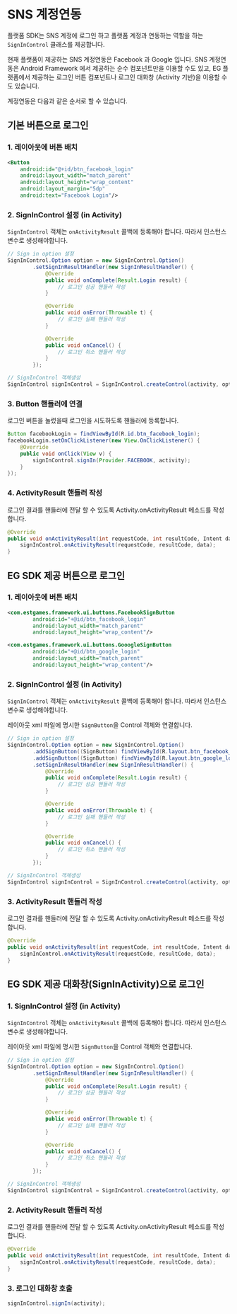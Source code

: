# SNS 계정연동

플랫폼 SDK는 SNS 계정에 로그인 하고 플랫폼 계정과 연동하는 역할을 하는 `SignInControl` 클래스를 제공합니다.

현재 플랫폼이 제공하는 SNS 계정연동은 Facebook 과 Google 입니다. SNS 계정연동은 Android Framework 에서 제공하는 순수 컴포넌트만을 이용할 수도 있고, EG 플랫폼에서 제공하는 로그인 버튼 컴포넌트나 로그인 대화창 (Activity 기반)을 이용할 수도 있습니다.

계정연동은 다음과 같은 순서로 할 수 있습니다.

## 기본 버튼으로 로그인

### 1. 레이아웃에 버튼 배치

```xml
<Button
    android:id="@+id/btn_facebook_login"
    android:layout_width="match_parent"
    android:layout_height="wrap_content"
    android:layout_margin="5dp"
    android:text="Facebook Login"/>
```

### 2. SignInControl 설정 (in Activity)

`SignInControl` 객체는 `onActivityResult` 콜백에 등록해야 합니다. 따라서 인스턴스 변수로 생성해야합니다.

```java
// Sign in option 설정
SignInControl.Option option = new SignInControl.Option()
        .setSignInResultHandler(new SignInResultHandler() {
            @Override
            public void onComplete(Result.Login result) {
                // 로그인 성공 핸들러 작성
            }

            @Override
            public void onError(Throwable t) {
                // 로그인 실패 핸들러 작성
            }

            @Override
            public void onCancel() {
                // 로그인 취소 핸들러 작성 
            }
        });

// SignInControl 객체생성
SignInControl signInControl = SignInControl.createControl(activity, option);
```

### 3. Button 핸들러에 연결

로그인 버튼을 눌렀을때 로그인을 시도하도록 핸들러에 등록합니다.

```java
Button facebookLogin = findViewById(R.id.btn_facebook_login);
facebookLogin.setOnClickListener(new View.OnClickListener() {
    @Override
    public void onClick(View v) {
        signInControl.signIn(Provider.FACEBOOK, activity);
    }
});
```

### 4. ActivityResult 핸들러 작성

로그인 결과를 핸들러에 전달 할 수 있도록 Activity.onActivityResult 메소드를 작성합니다.

```java
@Override
public void onActivityResult(int requestCode, int resultCode, Intent data) {
    signInControl.onActivityResult(requestCode, resultCode, data);
}
```

## EG SDK 제공 버튼으로 로그인

### 1. 레이아웃에 버튼 배치

```xml
<com.estgames.framework.ui.buttons.FacebookSignButton 
        android:id="+@id/btn_facebook_login" 
        android:layout_width="match_parent"
        android:layout_height="wrap_content"/>

<com.estgames.framework.ui.buttons.GooogleSignButton 
        android:id="+@id/btn_google_login" 
        android:layout_width="match_parent"
        android:layout_height="wrap_content"/>
```

### 2. SignInControl 설정 (in Activity)

`SignInControl` 객체는 `onActivityResult` 콜백에 등록해야 합니다. 따라서 인스턴스 변수로 생성해야합니다.

레이아웃 xml 파일에 명시한 `SignButton`을 Control 객체와 연결합니다.

```java
// Sign in option 설정
SignInControl.Option option = new SignInControl.Option() 
        .addSignButton((SignButton) findViewById(R.layout.btn_facebook_login))
        .addSignButton((SignButton) findViewById(R.layout.btn_google_login))
        .setSignInResultHandler(new SignInResultHandler() {
            @Override
            public void onComplete(Result.Login result) {
                // 로그인 성공 핸들러 작성
            }

            @Override
            public void onError(Throwable t) {
                // 로그인 실패 핸들러 작성
            }

            @Override
            public void onCancel() {
                // 로그인 취소 핸들러 작성 
            }
        });

// SignInControl 객체생성
SignInControl signInControl = SignInControl.createControl(activity, option);
```

### 3. ActivityResult 핸들러 작성

로그인 결과를 핸들러에 전달 할 수 있도록 Activity.onActivityResult 메소드를 작성합니다.

```java
@Override
public void onActivityResult(int requestCode, int resultCode, Intent data) {
    signInControl.onActivityResult(requestCode, resultCode, data);
}
```

## EG SDK 제공 대화창(SignInActivity)으로 로그인

### 1. SignInControl 설정 (in Activity)

`SignInControl` 객체는 `onActivityResult` 콜백에 등록해야 합니다. 따라서 인스턴스 변수로 생성해야합니다.

레이아웃 xml 파일에 명시한 `SignButton`을 Control 객체와 연결합니다.

```java
// Sign in option 설정
SignInControl.Option option = new SignInControl.Option()
        .setSignInResultHandler(new SignInResultHandler() {
            @Override
            public void onComplete(Result.Login result) {
                // 로그인 성공 핸들러 작성
            }

            @Override
            public void onError(Throwable t) {
                // 로그인 실패 핸들러 작성
            }

            @Override
            public void onCancel() {
                // 로그인 취소 핸들러 작성 
            }
        });

// SignInControl 객체생성
SignInControl signInControl = SignInControl.createControl(activity, option);
```

### 2. ActivityResult 핸들러 작성

로그인 결과를 핸들러에 전달 할 수 있도록 Activity.onActivityResult 메소드를 작성합니다.

```java
@Override
public void onActivityResult(int requestCode, int resultCode, Intent data) {
    signInControl.onActivityResult(requestCode, resultCode, data);
}
```

### 3. 로그인 대화창 호출

```java
signInControl.signIn(activity);
```